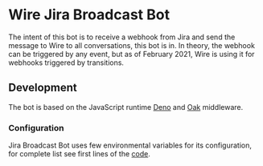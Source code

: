 # Wire Jira Broadcast Bot
The intent of this bot is to receive a webhook from Jira and send the message to Wire to all conversations, this bot is in.
In theory, the webhook can be triggered by any event, but as of February 2021, Wire is using it for webhooks triggered by transitions.

## Development
The bot is based on the JavaScript runtime [Deno](https://deno.land/) and [Oak](https://github.com/oakserver/oak) middleware.

### Configuration
Jira Broadcast Bot uses few environmental variables for its configuration, for complete list see first lines of the [code](app.ts).
